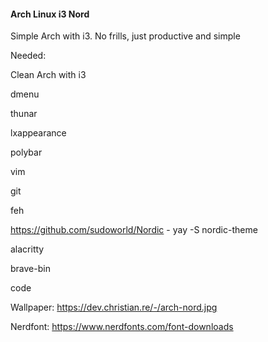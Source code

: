 #### Arch Linux i3 Nord  

Simple Arch with i3. No frills, just productive and simple

Needed:

Clean Arch with i3

dmenu

thunar

lxappearance

polybar

vim

git

feh

https://github.com/sudoworld/Nordic - yay -S nordic-theme

alacritty

brave-bin

code

Wallpaper: https://dev.christian.re/-/arch-nord.jpg

Nerdfont: https://www.nerdfonts.com/font-downloads



